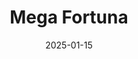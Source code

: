 ---  
layout: startup_page  
title: "Mega Fortuna"  
id: "megafortuna.co"  
permalink: "/megafortunamegafortuna.co01152025/"  
website: "https://megafortuna.co/"  
funding_round: "Minority Investment"  
funding_amount: "$10M"  
investors: "Aonic"  
about: "Mega Fortuna operates a mobile gaming discovery and loyalty platform, Richie Games, that allows players to earn real-world gift cards while discovering new games. The platform focuses on rewarding players for engagement and exploration within the mobile gaming ecosystem. Its unique rewards mechanism is powered by a technically advanced system."  
markets: "Mobile Gaming, Gaming, Mobile Apps, Video Games"  
hq: "Bursa, Turkey"  
founded_year: "2023"  
linkedin: "https://www.linkedin.com/company/megafortunaco"  
twitter: "https://x.com/megafortunaco"  
instagram: ""  
facebook: ""  
crunchbase: "https://www.crunchbase.com/organization/mega-fortuna"  
pitchbook: "https://pitchbook.com/profiles/company/534409-39"  

date_display: "15-Jan-2025"  
date: "2025-01-15"

# SEO Optimization  
meta_title: "Mega Fortuna - Minority Investment Funding ($10M)"  
meta_description: "Mega Fortuna, Mega Fortuna operates a mobile gaming discovery and loyalty platform, Richie Games, that allows players to earn real-world gift cards while discoverin..."  
meta_keywords: "Mega Fortuna, Mobile Gaming, Gaming, Mobile Apps, Video Games, Minority Investment funding"  
canonical_url: "https://startup.projectstartups.com/megafortunamegafortuna.co01152025/"  
---